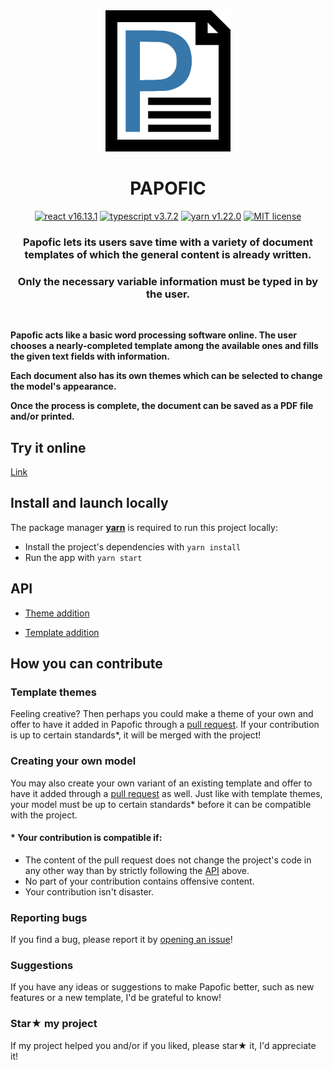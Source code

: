 <div align="center"><img src="papofic_logo.png" alt="papofic_logo" width="200px" height="auto">

# PAPOFIC

<p align="middle">
<a href="https://reactjs.org/"><img alt="react v16.13.1" src="https://img.shields.io/badge/v16.13.1-react-61DAFB"/></a>
<a href="https://www.typescriptlang.org/"><img alt="typescript v3.7.2" src="https://img.shields.io/badge/v3.7.2-typescript-207ABF"/></a>
<a href="https://classic.yarnpkg.com/lang/en/"><img alt="yarn v1.22.0" src="https://img.shields.io/badge/v1.22.0-yarn-2C8EBB"/></a>
<a href="https://github.com/angelinopersia/papofic/blob/master/LICENSE.txt"><img alt="MIT license" src="https://img.shields.io/badge/License-MIT-green"/></a>
</p>

### Papofic lets its users save time with a variety of document templates of which the general content is already written.

### Only the necessary variable information must be typed in by the user.

</div>

<br />

**Papofic acts like a basic word processing software online. The user chooses a nearly-completed template among the available ones and fills the given text fields with information.**

**Each document also has its own themes which can be selected to change the model's appearance.**

**Once the process is complete, the document can be saved as a PDF file and/or printed.**

## Try it online

[Link](http://localhost:3000/)

## Install and launch locally

The package manager **[yarn](https://classic.yarnpkg.com/lang/en/)** is required to run this project locally:

- Install the project's dependencies with `yarn install`
- Run the app with `yarn start`

## API

- [Theme addition](https://github.com/angelinopersia/papofic/tree/master/src/themes)

- [Template addition](https://github.com/angelinopersia/papofic/tree/master/src/models)

## How you can contribute

### Template themes

Feeling creative? Then perhaps you could make a theme of your own and offer to have it added in Papofic through a [pull request](https://github.com/angelinopersia/papofic/compare/). If your contribution is up to certain standards\*, it will be merged with the project!

### Creating your own model

You may also create your own variant of an existing template and offer to have it added through a [pull request](https://github.com/angelinopersia/papofic/compare/) as well. Just like with template themes, your model must be up to certain standards\* before it can be compatible with the project.

#### \* Your contribution is compatible if:

- The content of the pull request does not change the project's code in any other way than by strictly following the [API](#api) above.
- No part of your contribution contains offensive content.
- Your contribution isn't disaster.

### Reporting bugs

If you find a bug, please report it by [opening an issue](https://github.com/angelinopersia/papofic/issues/new)!

### Suggestions

If you have any ideas or suggestions to make Papofic better, such as new features or a new template, I'd be grateful to know!

### Star★ my project

If my project helped you and/or if you liked, please star★ it, I'd appreciate it!
